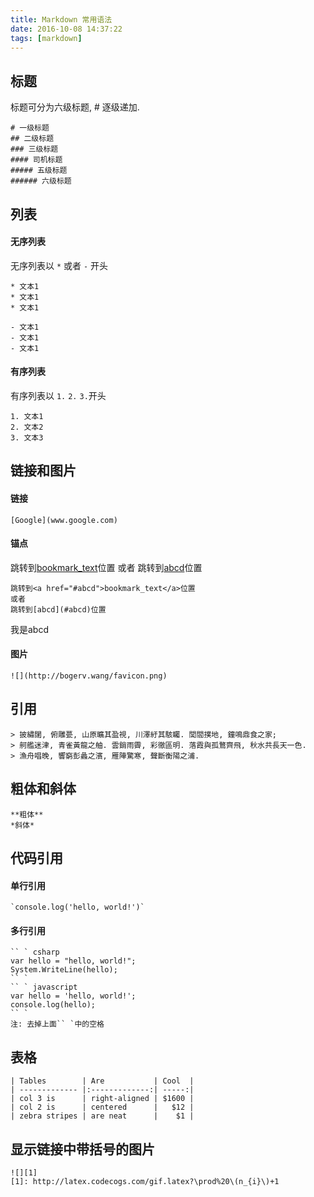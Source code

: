 ```yaml
---
title: Markdown 常用语法
date: 2016-10-08 14:37:22
tags: [markdown]
---
```

## 标题
标题可分为六级标题, # 逐级递加.
```
# 一级标题
## 二级标题
### 三级标题
#### 司机标题
##### 五级标题
###### 六级标题
```

<!--more-->

## 列表
#### 无序列表
无序列表以 `*` 或者 `-` 开头
```
* 文本1
* 文本1
* 文本1

- 文本1
- 文本1
- 文本1
```
#### 有序列表
有序列表以 `1.` `2.` `3.`开头
```
1. 文本1
2. 文本2
3. 文本3
```

## 链接和图片
#### 链接
```
[Google](www.google.com)
```
#### 锚点
跳转到<a href="#abcd">bookmark_text</a>位置
或者
跳转到[abcd](#abcd)位置
```
跳转到<a href="#abcd">bookmark_text</a>位置
或者
跳转到[abcd](#abcd)位置
```

<span id="abcd">我是abcd</span>

#### 图片
```
![](http://bogerv.wang/favicon.png)
```

## 引用
```
> 披繡闥, 俯雕甍, 山原曠其盈視, 川澤紆其駭矚. 閭閻撲地, 鐘鳴鼎食之家;
> 舸艦迷津, 青雀黃龍之舳. 雲銷雨霽, 彩徹區明. 落霞與孤鶩齊飛, 秋水共長天一色.
> 漁舟唱晚, 響窮彭蠡之濱, 雁陣驚寒, 聲斷衡陽之浦.
```

## 粗体和斜体
```
**粗体**
*斜体*
```

## 代码引用
#### 单行引用
```
`console.log('hello, world!')`
```
#### 多行引用
```
`` ` csharp
var hello = "hello, world!";
System.WriteLine(hello);
`` `
`` ` javascript
var hello = 'hello, world!';
console.log(hello);
`` `
注: 去掉上面`` `中的空格
```

## 表格
```
| Tables        | Are           | Cool  |
| ------------- |:-------------:| -----:|
| col 3 is      | right-aligned | $1600 |
| col 2 is      | centered      |   $12 |
| zebra stripes | are neat      |    $1 |
```

## 显示链接中带括号的图片
```
![][1]
[1]: http://latex.codecogs.com/gif.latex?\prod%20\(n_{i}\)+1
```